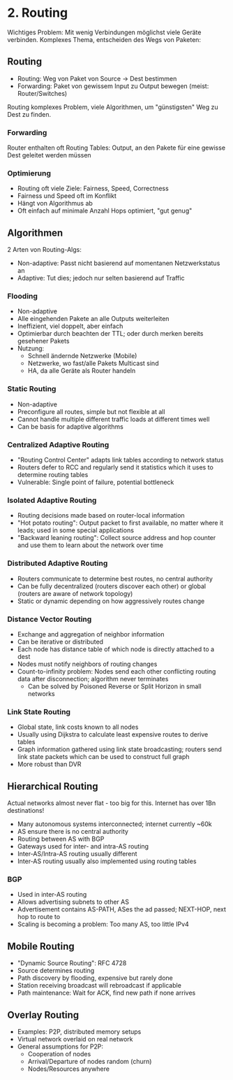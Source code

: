 # 2. Routing
Wichtiges Problem: Mit wenig Verbindungen möglichst viele Geräte verbinden.
Komplexes Thema, entscheiden des Wegs von Paketen:

## Routing
- Routing: Weg von Paket von Source -> Dest bestimmen
- Forwarding: Paket von gewissem Input zu Output bewegen 
  (meist: Router/Switches)

Routing komplexes Problem, viele Algorithmen, um "günstigsten" Weg zu Dest zu
finden.

### Forwarding
Router enthalten oft Routing Tables: Output, an den Pakete für eine gewisse Dest
geleitet werden müssen

### Optimierung
- Routing oft viele Ziele: Fairness, Speed, Correctness
- Fairness und Speed oft im Konflikt
- Hängt von Algorithmus ab
- Oft einfach auf minimale Anzahl Hops optimiert, "gut genug"


## Algorithmen
2 Arten von Routing-Algs:

- Non-adaptive: Passt nicht basierend auf momentanen Netzwerkstatus an
- Adaptive: Tut dies; jedoch nur selten basierend auf Traffic

### Flooding
- Non-adaptive
- Alle eingehenden Pakete an alle Outputs weiterleiten
- Ineffizient, viel doppelt, aber einfach
- Optimierbar durch beachten der TTL; oder durch merken bereits gesehener Pakets
- Nutzung:
    - Schnell ändernde Netzwerke (Mobile)
    - Netzwerke, wo fast/alle Pakets Multicast sind
    - HA, da alle Geräte als Router handeln

### Static Routing
- Non-adaptive
- Preconfigure all routes, simple but not flexible at all
- Cannot handle multiple different traffic loads at different times well
- Can be basis for adaptive algorithms

### Centralized Adaptive Routing
- "Routing Control Center" adapts link tables according to network status
- Routers defer to RCC and regularly send it statistics which it uses to
  determine routing tables
- Vulnerable: Single point of failure, potential bottleneck

### Isolated Adaptive Routing
- Routing decisions made based on router-local information
- "Hot potato routing": Output packet to first available, no matter where it
  leads; used in some special applications
- "Backward leaning routing": Collect source address and hop counter and use
  them to learn about the network over time

### Distributed Adaptive Routing
- Routers communicate to determine best routes, no central authority
- Can be fully decentralized (routers discover each other) or global
  (routers are aware of network topology)
- Static or dynamic depending on how aggressively routes change

### Distance Vector Routing
- Exchange and aggregation of neighbor information
- Can be iterative or distributed
- Each node has distance table of which node is directly attached to a dest
- Nodes must notify neighbors of routing changes
- Count-to-infinity problem: Nodes send each other conflicting routing data
  after disconnection; algorithm never terminates
    - Can be solved by Poisoned Reverse or Split Horizon in small networks
  
### Link State Routing
- Global state, link costs known to all nodes
- Usually using Dijkstra to calculate least expensive routes to derive tables
- Graph information gathered using link state broadcasting; routers send link
  state packets which can be used to construct full graph
- More robust than DVR


## Hierarchical Routing
Actual networks almost never flat - too big for this. Internet has over
1Bn destinations!

- Many autonomous systems interconnected; internet currently ~60k
- AS ensure there is no central authority
- Routing between AS with BGP
- Gateways used for inter- and intra-AS routing
- Inter-AS/Intra-AS routing usually different
- Inter-AS routing usually also implemented using routing tables

### BGP
- Used in inter-AS routing
- Allows advertising subnets to other AS
- Advertisement contains AS-PATH, ASes the ad passed; NEXT-HOP, next
  hop to route to
- Scaling is becoming a problem: Too many AS, too little IPv4


## Mobile Routing
- "Dynamic Source Routing": RFC 4728
- Source determines routing
- Path discovery by flooding, expensive but rarely done
- Station receiving broadcast will rebroadcast if applicable
- Path maintenance: Wait for ACK, find new path if none arrives


## Overlay Routing
- Examples: P2P, distributed memory setups
- Virtual network overlaid on real network
- General assumptions for P2P:
  - Cooperation of nodes
  - Arrival/Departure of nodes random (churn)
  - Nodes/Resources anywhere
